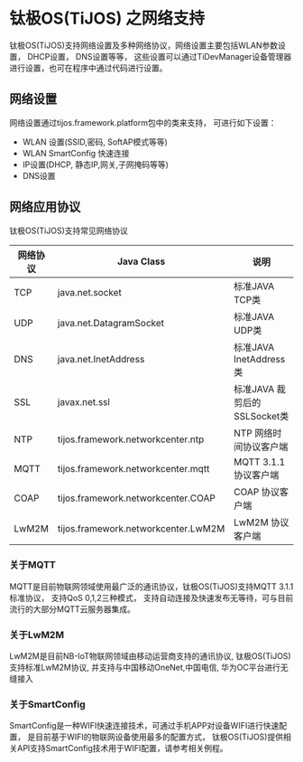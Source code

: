 # 钛极OS(TiJOS) 之网络支持

钛极OS(TiJOS)支持网络设置及多种网络协议，网络设置主要包括WLAN参数设置， DHCP设置， DNS设置等等， 这些设置可以通过TiDevManager设备管理器进行设置，也可在程序中通过代码进行设置。

## 网络设置

网络设置通过tijos.framework.platform包中的类来支持， 可进行如下设置：

- WLAN 设置(SSID,密码, SoftAP模式等等)
- WLAN SmartConfig 快速连接
- IP设置(DHCP, 静态IP,网关,子网掩码等等)
- DNS设置

## 网络应用协议

钛极OS(TiJOS)支持常见网络协议

| 网络协议 | Java Class               | 说明                    |
| ---- | ------------------------ | --------------------- |
| TCP  | java.net.socket          | 标准JAVA  TCP类          |
| UDP  | java.net.DatagramSocket  | 标准JAVA UDP类           |
| DNS  | java.net.InetAddress     | 标准JAVA InetAddress类   |
| SSL  | javax.net.ssl            | 标准JAVA 裁剪后的SSLSocket类 |
| NTP  | tijos.framework.networkcenter.ntp  | NTP 网络时间协议客户端         |
| MQTT | tijos.framework.networkcenter.mqtt | MQTT 3.1.1 协议客户端      |
| COAP | tijos.framework.networkcenter.COAP | COAP 协议客户端      |
| LwM2M | tijos.framework.networkcenter.LwM2M | LwM2M 协议客户端      |

### 关于MQTT

MQTT是目前物联网领域使用最广泛的通讯协议，钛极OS(TiJOS)支持MQTT 3.1.1标准协议， 支持QoS 0,1,2三种模式， 支持自动连接及快速发布无等待，可与目前流行的大部分MQTT云服务器集成。

### 关于LwM2M

LwM2M是目前NB-IoT物联网领域由移动运营商支持的通讯协议, 钛极OS(TiJOS) 支持标准LwM2M协议, 并支持与中国移动OneNet,中国电信, 华为OC平台进行无缝接入

### 关于SmartConfig
SmartConfig是一种WIFI快速连接技术，可通过手机APP对设备WIFI进行快速配置， 是目前基于WIFI的物联网设备使用最多的配置方式， 钛极OS(TiJOS)提供相关API支持SmartConfig技术用于WIFI配置，请参考相关例程。